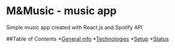 # M&Music - music app
Simple music app created with React.js and Spotify API

##Table of Contents
*[General info](#general-info)
*[Technologies](#technologies)
*[Setup](#setup)
*[Status](#status)
